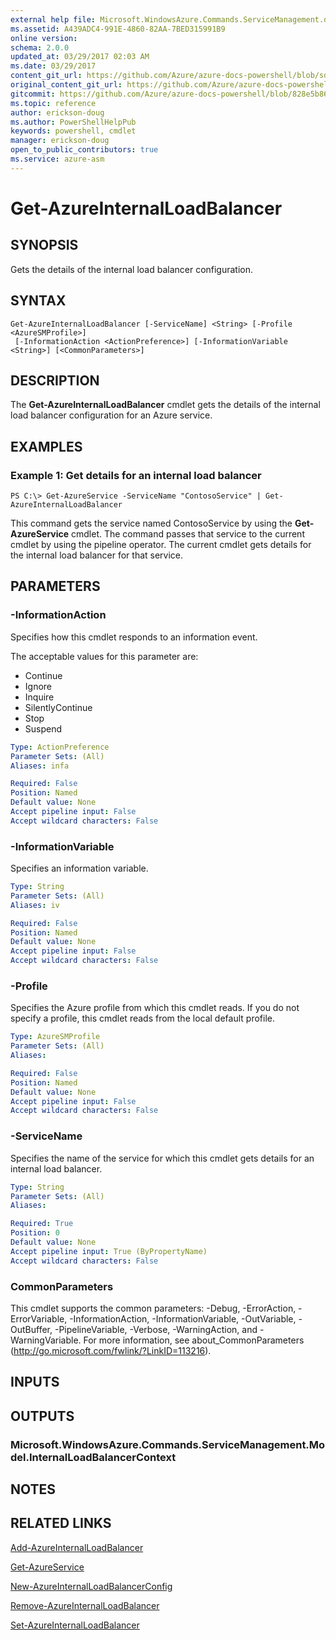 ```yaml
---
external help file: Microsoft.WindowsAzure.Commands.ServiceManagement.dll-Help.xml
ms.assetid: A439ADC4-991E-4860-82AA-7BED315991B9
online version:
schema: 2.0.0
updated_at: 03/29/2017 02:03 AM
ms.date: 03/29/2017
content_git_url: https://github.com/Azure/azure-docs-powershell/blob/sdw-version-test/azureps-cmdlets-docs/ServiceManagement/Azure/v3.7.0/Get-AzureInternalLoadBalancer.md
original_content_git_url: https://github.com/Azure/azure-docs-powershell/blob/sdw-version-test/azureps-cmdlets-docs/ServiceManagement/Azure/v3.7.0/Get-AzureInternalLoadBalancer.md
gitcommit: https://github.com/Azure/azure-docs-powershell/blob/828e5b8648af6bdf3119ffe0cd409647f00de183
ms.topic: reference
author: erickson-doug
ms.author: PowerShellHelpPub
keywords: powershell, cmdlet
manager: erickson-doug
open_to_public_contributors: true
ms.service: azure-asm
---
```


# Get-AzureInternalLoadBalancer

## SYNOPSIS
Gets the details of the internal load balancer configuration.

## SYNTAX

```
Get-AzureInternalLoadBalancer [-ServiceName] <String> [-Profile <AzureSMProfile>]
 [-InformationAction <ActionPreference>] [-InformationVariable <String>] [<CommonParameters>]
```

## DESCRIPTION
The **Get-AzureInternalLoadBalancer** cmdlet gets the details of the internal load balancer configuration for an Azure service.

## EXAMPLES

### Example 1: Get details for an internal load balancer
```
PS C:\> Get-AzureService -ServiceName "ContosoService" | Get-AzureInternalLoadBalancer
```

This command gets the service named ContosoService by using the **Get-AzureService** cmdlet.
The command passes that service to the current cmdlet by using the pipeline operator.
The current cmdlet gets details for the internal load balancer for that service.

## PARAMETERS

### -InformationAction
Specifies how this cmdlet responds to an information event.

The acceptable values for this parameter are:

- Continue
- Ignore
- Inquire
- SilentlyContinue
- Stop
- Suspend

```yaml
Type: ActionPreference
Parameter Sets: (All)
Aliases: infa

Required: False
Position: Named
Default value: None
Accept pipeline input: False
Accept wildcard characters: False
```

### -InformationVariable
Specifies an information variable.

```yaml
Type: String
Parameter Sets: (All)
Aliases: iv

Required: False
Position: Named
Default value: None
Accept pipeline input: False
Accept wildcard characters: False
```

### -Profile
Specifies the Azure profile from which this cmdlet reads.
If you do not specify a profile, this cmdlet reads from the local default profile.

```yaml
Type: AzureSMProfile
Parameter Sets: (All)
Aliases: 

Required: False
Position: Named
Default value: None
Accept pipeline input: False
Accept wildcard characters: False
```

### -ServiceName
Specifies the name of the service for which this cmdlet gets details for an internal load balancer.

```yaml
Type: String
Parameter Sets: (All)
Aliases: 

Required: True
Position: 0
Default value: None
Accept pipeline input: True (ByPropertyName)
Accept wildcard characters: False
```

### CommonParameters
This cmdlet supports the common parameters: -Debug, -ErrorAction, -ErrorVariable, -InformationAction, -InformationVariable, -OutVariable, -OutBuffer, -PipelineVariable, -Verbose, -WarningAction, and -WarningVariable. For more information, see about_CommonParameters (http://go.microsoft.com/fwlink/?LinkID=113216).

## INPUTS

## OUTPUTS

### Microsoft.WindowsAzure.Commands.ServiceManagement.Model.InternalLoadBalancerContext

## NOTES

## RELATED LINKS

[Add-AzureInternalLoadBalancer](./Add-AzureInternalLoadBalancer.md)

[Get-AzureService](./Get-AzureService.md)

[New-AzureInternalLoadBalancerConfig](./New-AzureInternalLoadBalancerConfig.md)

[Remove-AzureInternalLoadBalancer](./Remove-AzureInternalLoadBalancer.md)

[Set-AzureInternalLoadBalancer](./Set-AzureInternalLoadBalancer.md)


